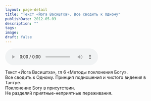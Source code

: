 ```yaml
---
layout: page-detail
title: "Текст «Йога Васиштха». Все сводить к Одному"
publishDate: 2012.05.03
description: ""
tags:
image:
draft: false
---
```


<audio title="2012.05.03 - Текст «Йога Васиштха». Все сводить к Одному.mp3" src="/upload/iblock/400/400a10caadf38c92d83a519c812ed1de.mp3" controls=""></audio>

 Текст «Йога Васиштха», гл 6 «Методы поклонения Богу».  
 Все сводить к Одному. Принцип подношения и чистого видения в Тантре.   
 Поклонение Богу в присутствии.  
 Не разделяй приятные-неприятные переживания.  

  
